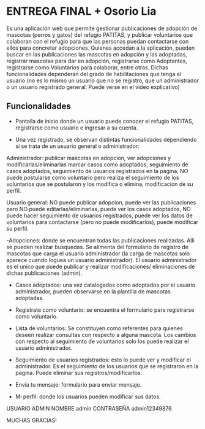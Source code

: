 # ENTREGA FINAL + Osorio Lia

Es una aplicación web que permite gestionar publicaciones de adopción de mascotas (perros y gatos) del refugio PATITAS, y publicar voluntarios que colaboran con el refugio para que las personas puedan contactarse con ellos para concretar adopciones. Quienes accedan a la aplicación, pueden buscar en las publicaciones las mascotas en adopción y las adoptadas, registrar mascotas para dar en adopción, registrarse como Adoptantes, registrarse como Voluntarios para colaborar, entre otras. Dichas funcionalidades dependeran del grado de habilitaciones que tenga el usuario (no es lo mismo un usuario que no se registro, que un administrador o un usuario registrado general. Puede verse en el video explicativo)


## Funcionalidades

- Pantalla de inicio donde un usuario puede conocer el refugio PATITAS, registrarse como usuario e ingresar a su cuenta.

- Una vez registrado, se observan distintas funcionalidades dependiendo si se trata de un usuario general o administrador:

Administrador: publicar mascotas en adopcion, ver adopciones y modificarlas/eliminarlas marcar casos como adoptados, seguimiento de casos adoptados, seguimiento de usuarios registrados en la pagina, NO puede postularse como voluntario pero realiza el seguimiento de los voluntarios que se postularon y los modifica o elimina, modificacion de su perfil.

Usuario general: NO puede publicar adopcion, puede ver las publicaciones pero NO puede editarlas/eliminarlas, puede ver los casos adoptados, NO puede hacer seguimiento de usuarios registrados, puede ver los datos de voluntarios para contactarse (pero no puede modificarlos), puede modificar su perfil.


-Adopciones: donde se encuentran todas las publicaciones realizadas. Alli se pueden realizar busquedas. Se alimenta del formulario de registro de mascotas que carga el usuario administrador (la carga de mascotas solo aparece cuando loguea un usuario administrador). El usuario administrador es el unico que puede publicar y realizar modificaciones/ eliminaciones de dichas publicaciones (admin).

- Casos adoptados: una vez catalogados como adoptados por el usuario administrador, pueden observarse en la plantilla de mascotas adoptadas.

- Registrate como voluntario: se encuentra el formulario para registrarse como voluntario.

- Lista de voluntarios: Se constituyen como referentes para quienes deseen realizar consultas con respecto a alguna mascota. Los cambios con respecto al seguimiento de voluntarios solo los puede realizar el usuario administrador.

- Seguimiento de usuarios registrados: esto lo puede ver y modificar el administrador. Es el seguimiento de los usuarios que se registraron en la pagina. Puede eliminar sus registros/modificarlos.

- Envia tu mensaje: formulario para enviar mensaje.

- Mi perfil: donde los usuarios pueden modificar sus datos.

USUARIO ADMIN
NOMBRE admin
CONTRASEÑA admin12349876


MUCHAS GRACIAS!